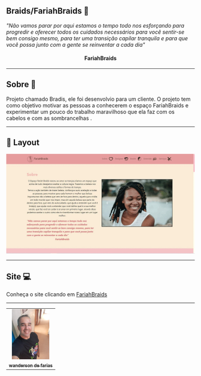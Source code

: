 ## Braids/FariahBraids  📜 

*"Não vamos parar por aqui estamos o tempo todo nos esforçando para progredir e oferecer todos os cuidados necessários para você sentir-se bem consigo mesmo, para ter uma transição capilar tranquila e para que você possa junto com a gente se reinventar a cada dia"*

<h4 align="center">
 FariahBraids
</h4>

<hr>

## Sobre 📖

Projeto chamado Bradis, ele foi desenvolvio para um cliente.
O projeto tem como objetivo motivar as pessoas a conhecerem o espaço FariahBraids e experimentar um pouco do trabalho maravilhoso que ela faz com os cabelos e com as sombrancelhas .

<hr>

## 🎨 Layout

![](gif.foto.gif)

<hr>

## Site 💻

Conheça o site clicando em <a href="https://wandersondefariasprogramador.github.io/PROJETO-ENTREVISTA/"> FariahBraids </a>

<hr>





<table>
  <tr>
     <td align="center">
      <a href="#">
        <img src="./img/foto.jpg/" width="100px" alt="foto wanderson"/><br>
        <sub>
          <b>wanderson de farias</b>
        </sub>
        </sub>
      </a>
    </td>
    <a 
